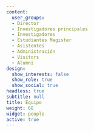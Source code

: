 ```yaml
---
content:
  user_groups:
  - Director
  - Investigadores principales
  - Investigadores
  - Estudiantes Magister
  - Asistentes 
  - Administración
  - Visitors
  - Alumni
design:
  show_interests: false
  show_role: true
  show_social: true
headless: true
subtitle: null
title: Equipo
weight: 68
widget: people
active: true
---
```




